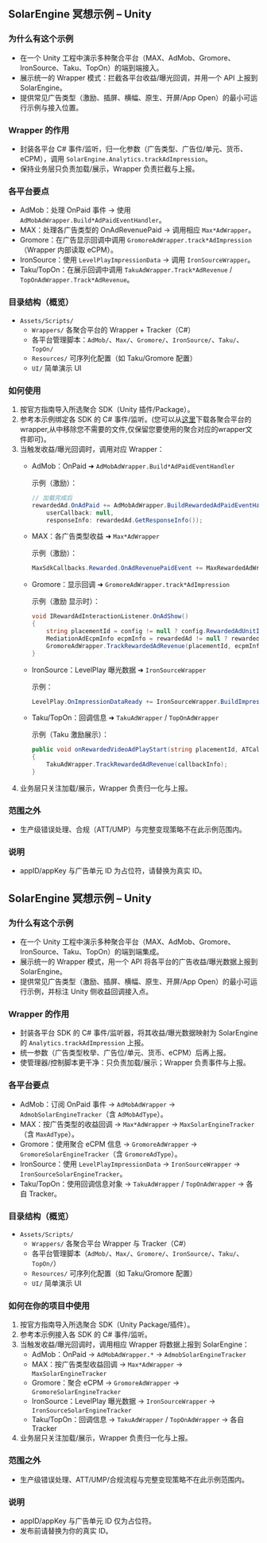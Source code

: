 ## SolarEngine 冥想示例 – Unity

### 为什么有这个示例

- 在一个 Unity 工程中演示多种聚合平台（MAX、AdMob、Gromore、IronSource、Taku、TopOn）的端到端接入。
- 展示统一的 Wrapper 模式：拦截各平台收益/曝光回调，并用一个 API 上报到 SolarEngine。
- 提供常见广告类型（激励、插屏、横幅、原生、开屏/App Open）的最小可运行示例与接入位置。

### Wrapper 的作用

- 封装各平台 C# 事件/监听，归一化参数（广告类型、广告位/单元、货币、eCPM），调用 `SolarEngine.Analytics.trackAdImpression`。
- 保持业务层只负责加载/展示，Wrapper 负责拦截与上报。

### 各平台要点

- AdMob：处理 OnPaid 事件 → 使用 `AdMobAdWrapper.Build*AdPaidEventHandler`。
- MAX：处理各广告类型的 OnAdRevenuePaid → 调用相应 `Max*AdWrapper`。
- Gromore：在广告显示回调中调用 `GromoreAdWrapper.track*AdImpression`（Wrapper 内部读取 eCPM）。
- IronSource：使用 `LevelPlayImpressionData` → 调用 `IronSourceWrapper`。
- Taku/TopOn：在展示回调中调用 `TakuAdWrapper.Track*AdRevenue` / `TopOnAdWrapper.Track*AdRevenue`。

### 目录结构（概览）

- `Assets/Scripts/`
  - `Wrappers/` 各聚合平台的 Wrapper + Tracker（C#）
  - 各平台管理脚本：`AdMob/`、`Max/`、`Gromore/`、`IronSource/`、`Taku/`、`TopOn/`
  - `Resources/` 可序列化配置（如 Taku/Gromore 配置）
  - `UI/` 简单演示 UI

### 如何使用

1) 按官方指南导入所选聚合 SDK（Unity 插件/Package）。
2) 参考本示例绑定各 SDK 的 C# 事件/监听。(您可以从[这里](https://github.com/solarengine-sdk/SolarEngineMeditationSample-Unity/blob/main/Wrappers.zip)下载各聚合平台的wrapper,从中移除您不需要的文件,仅保留您要使用的聚合对应的wrapper文件即可)。
3) 当触发收益/曝光回调时，调用对应 Wrapper：
   - AdMob：OnPaid ➜ `AdMobAdWrapper.Build*AdPaidEventHandler`

     示例（激励）：
     ```csharp
     // 加载完成后
     rewardedAd.OnAdPaid += AdMobAdWrapper.BuildRewardedAdPaidEventHandler(
         userCallback: null,
         responseInfo: rewardedAd.GetResponseInfo());
     ```
   - MAX：各广告类型收益 ➜ `Max*AdWrapper`

     示例（激励）：
     ```csharp
     MaxSdkCallbacks.Rewarded.OnAdRevenuePaidEvent += MaxRewardedAdWrapper.BuildAdRevenueHandler(OnAdRevenuePaid);
     ```
   - Gromore：显示回调 ➜ `GromoreAdWrapper.track*AdImpression`

     示例（激励 显示时）：
     ```csharp
     void IRewardAdInteractionListener.OnAdShow()
     {
         string placementId = config != null ? config.RewardedAdUnitId : "";
         MediationAdEcpmInfo ecpmInfo = rewardedAd != null ? rewardedAd.GetMediationManager().GetShowEcpm() : null;
         GromoreAdWrapper.TrackRewardedAdRevenue(placementId, ecpmInfo);
     }
     ```
   - IronSource：LevelPlay 曝光数据 ➜ `IronSourceWrapper`

     示例：
     ```csharp
     LevelPlay.OnImpressionDataReady += IronSourceWrapper.BuildImpressionDataHandler();
     ```
   - Taku/TopOn：回调信息 ➜ `TakuAdWrapper` / `TopOnAdWrapper`

     示例（Taku 激励展示）：
     ```csharp
     public void onRewardedVideoAdPlayStart(string placementId, ATCallbackInfo callbackInfo)
     {
         TakuAdWrapper.TrackRewardedAdRevenue(callbackInfo);
     }
     ```
4) 业务层只关注加载/展示，Wrapper 负责归一化与上报。

### 范围之外

- 生产级错误处理、合规（ATT/UMP）与完整变现策略不在此示例范围内。

### 说明

- appID/appKey 与广告单元 ID 为占位符，请替换为真实 ID。
## SolarEngine 冥想示例 – Unity

### 为什么有这个示例

- 在一个 Unity 工程中演示多种聚合平台（MAX、AdMob、Gromore、IronSource、Taku、TopOn）的端到端集成。
- 展示统一的 Wrapper 模式，用一个 API 将各平台的广告收益/曝光数据上报到 SolarEngine。
- 提供常见广告类型（激励、插屏、横幅、原生、开屏/App Open）的最小可运行示例，并标注 Unity 侧收益回调接入点。

### Wrapper 的作用

- 封装各平台 SDK 的 C# 事件/监听器，将其收益/曝光数据映射为 SolarEngine 的 `Analytics.trackAdImpression` 上报。
- 统一参数（广告类型枚举、广告位/单元、货币、eCPM）后再上报。
- 使管理器/控制脚本更干净：只负责加载/展示；Wrapper 负责事件与上报。

### 各平台要点

- AdMob：订阅 OnPaid 事件 → `AdMobAdWrapper` → `AdmobSolarEngineTracker`（含 `AdMobAdType`）。
- MAX：按广告类型的收益回调 → `Max*AdWrapper` → `MaxSolarEngineTracker`（含 `MaxAdType`）。
- Gromore：使用聚合 eCPM 信息 → `GromoreAdWrapper` → `GromoreSolarEngineTracker`（含 `GromoreAdType`）。
- IronSource：使用 `LevelPlayImpressionData` → `IronSourceWrapper` → `IronSourceSolarEngineTracker`。
- Taku/TopOn：使用回调信息对象 → `TakuAdWrapper` / `TopOnAdWrapper` → 各自 Tracker。

### 目录结构（概览）

- `Assets/Scripts/`
  - `Wrappers/` 各聚合平台 Wrapper 与 Tracker（C#）
  - 各平台管理脚本（`AdMob/`、`Max/`、`Gromore/`、`IronSource/`、`Taku/`、`TopOn/`）
  - `Resources/` 可序列化配置（如 Taku/Gromore 配置）
  - `UI/` 简单演示 UI

### 如何在你的项目中使用

1) 按官方指南导入所选聚合 SDK（Unity Package/插件）。
2) 参考本示例接入各 SDK 的 C# 事件/监听。
3) 当触发收益/曝光回调时，调用相应 Wrapper 将数据上报到 SolarEngine：
   - AdMob：OnPaid → `AdMobAdWrapper.*` → `AdmobSolarEngineTracker`
   - MAX：按广告类型收益回调 → `Max*AdWrapper` → `MaxSolarEngineTracker`
   - Gromore：聚合 eCPM → `GromoreAdWrapper` → `GromoreSolarEngineTracker`
   - IronSource：LevelPlay 曝光数据 → `IronSourceWrapper` → `IronSourceSolarEngineTracker`
   - Taku/TopOn：回调信息 → `TakuAdWrapper` / `TopOnAdWrapper` → 各自 Tracker
4) 业务层只关注加载/展示，Wrapper 负责归一化与上报。

### 范围之外

- 生产级错误处理、ATT/UMP/合规流程与完整变现策略不在此示例范围内。

### 说明

- appID/appKey 与广告单元 ID 仅为占位符。
- 发布前请替换为你的真实 ID。


